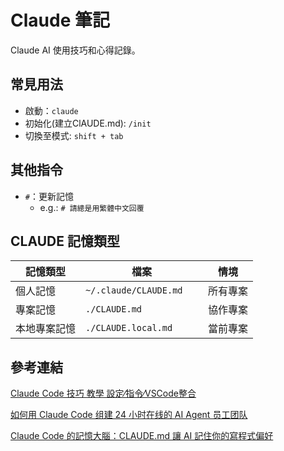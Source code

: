# Claude 筆記

Claude AI 使用技巧和心得記錄。

## 常見用法

* 啟動：`claude`
* 初始化(建立ClAUDE.md): `/init`
* 切換至模式: `shift + tab`

## 其他指令

* `#`：更新記憶
  * e.g.: `# 請總是用繁體中文回覆`

## CLAUDE 記憶類型

| 記憶類型     | 檔案                   | 情境     |
| ------------ | ---------------------- | -------- |
| 個人記憶     | `~/.claude/CLAUDE.md	` | 所有專案 |
| 專案記憶     | `./CLAUDE.md	`         | 協作專案 |
| 本地專案記憶 | `./CLAUDE.local.md`    | 當前專案 |

## 參考連結
[Claude Code 技巧 教學 設定⁄指令⁄VSCode整合](https://www.youtube.com/watch?v=O9R5VwbxQdc)

[如何用 Claude Code 组建 24 小时在线的 AI Agent 员工团队](https://www.youtube.com/watch?v=QI-5-pxw-MY)

[Claude Code 的記憶大腦：CLAUDE.md 讓 AI 記住你的寫程式偏好](https://haosquare.com/claude-code-claude-md-intro/)